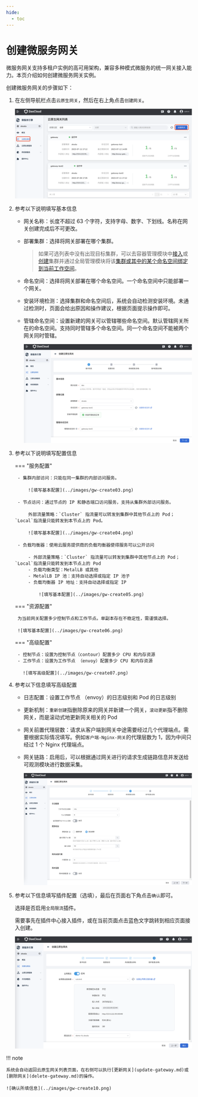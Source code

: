 ```yaml
---
hide:
  - toc
---
```


# 创建微服务网关

微服务网关支持多租户实例的高可用架构，兼容多种模式微服务的统一网关接入能力。本页介绍如何创建微服务网关实例。

创建微服务网关的步骤如下：

1. 在左侧导航栏点击`云原生网关`，然后在右上角点击`创建网关`。

    ![进入创建页面](../images/gw-create01.png)

2. 参考以下说明填写基本信息

    - 网关名称：长度不超过 63 个字符，支持字母、数字、下划线。名称在网关创建完成后不可更改。
    - 部署集群：选择将网关部署在哪个集群。

        > 如果可选列表中没有出现目标集群，可以去容器管理模块中[接入](../../kpanda/user-guide/clusters/integrate-cluster.md)或[创建](../../kpanda/user-guide/clusters/create-cluster.md)集群并通过全局管理模块将该[集群或其中的某个命名空间绑定到当前工作空间](../../../ghippo/user-guide/workspace/quota/#_4)。

    - 命名空间：选择将网关部署在哪个命名空间。一个命名空间中只能部署一个网关。
    - 安装环境检测：选择集群和命名空间后，系统会自动检测安装环境。未通过检测时，页面会给出原因和操作建议，根据页面提示操作即可。
    - 管辖命名空间：设置新建的网关可以管辖哪些命名空间。默认管辖网关所在的命名空间。支持同时管辖多个命名空间。同一个命名空间不能被两个网关同时管辖。

        ![填写基本配置](../images/gw-create02.png)

3. 参考以下说明填写配置信息

    === "服务配置"

        - 集群内部访问：只能在同一集群的内部访问服务。

            ![填写基本配置](../images/gw-create03.png)

        - 节点访问：通过节点的 IP 和静态端口访问服务，支持从集群外部访问服务。
        
            外部流量策略：`Cluster` 指流量可以转发到集群中其他节点上的 Pod；`Local`指流量只能转发到本节点上的 Pod。

            ![填写基本配置](../images/gw-create04.png)

        - 负载均衡器：使用云服务提供商的负载均衡器使得服务可以公开访问

            - 外部流量策略：`Cluster` 指流量可以转发到集群中其他节点上的 Pod；`Local`指流量只能转发到本节点上的 Pod
            - 负载均衡类型：MetalLB 或其他
            - MetalLB IP 池：支持自动选择或指定 IP 池子
            - 负载均衡器 IP 地址：支持自动选择或指定 IP

                ![填写基本配置](../images/gw-create05.png)

    === "资源配置"

        为当前网关配置多少控制节点和工作节点。单副本存在不稳定性，需谨慎选择。

        ![填写基本配置](../images/gw-create06.png)

    === "高级配置"

        - 控制节点：设置为控制节点（contour）配置多少 CPU 和内存资源
        - 工作节点：设置为工作节点 （envoy）配置多少 CPU 和内存资源

          ![填写高级配置](../images/gw-create07.png)

4. 参考以下信息填写高级配置

    - 日志配置：设置工作节点 （envoy）的日志级别和 Pod 的日志级别
    - 更新机制：`重新创建`指删除原来的网关并新建一个网关，`滚动更新`指不删除网关，而是滚动式地更新网关相关的 Pod
    - 网关前置代理层数：请求从客户端到网关中途需要经过几个代理端点。需要根据实际情况填写。例如`客户端-Nginx-网关`的代理层数为 1，因为中间只经过 1 个 Nginx 代理端点。
    - 网关链路：启用后，可以根据通过网关进行的请求生成链路信息并发送给可观测模块进行数据采集。

        ![填写高级配置](../images/gw-create08.png)

5. 参考以下信息填写插件配置（选填），最后在页面右下角点击`确认`即可。

    选择是否启用`全局限流`插件。

    需要事先在插件中心接入插件，或在当前页面点击蓝色文字跳转到相应页面接入创建<!--待补充链接-->。

    ![填写高级配置](../images/gw-create09.png)

!!! note

    系统会自动返回云原生网关列表页面，在右侧可以执行[更新网关](update-gateway.md)或[删除网关](delete-gateway.md)的操作。

    ![确认所填信息](../images/gw-create10.png)
